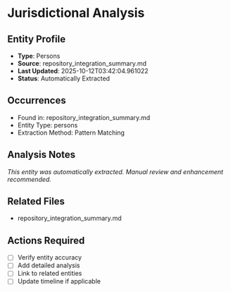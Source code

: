 # Jurisdictional Analysis

## Entity Profile
- **Type**: Persons
- **Source**: repository_integration_summary.md
- **Last Updated**: 2025-10-12T03:42:04.961022
- **Status**: Automatically Extracted

## Occurrences
- Found in: repository_integration_summary.md
- Entity Type: persons
- Extraction Method: Pattern Matching

## Analysis Notes
*This entity was automatically extracted. Manual review and enhancement recommended.*

## Related Files
- repository_integration_summary.md

## Actions Required
- [ ] Verify entity accuracy
- [ ] Add detailed analysis
- [ ] Link to related entities
- [ ] Update timeline if applicable
